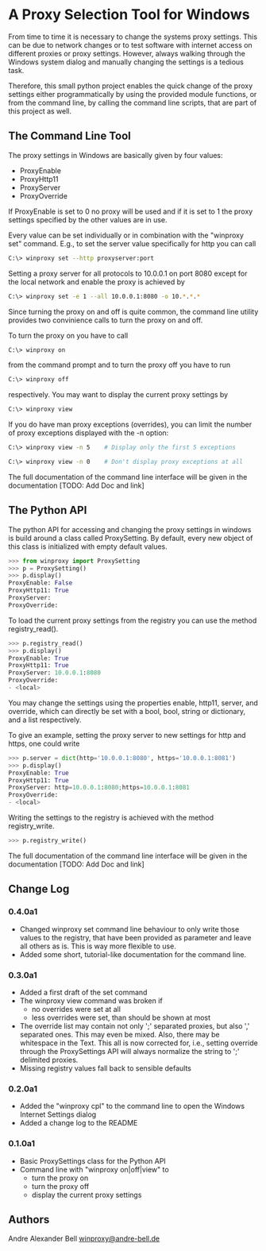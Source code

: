---
---

# A Proxy Selection Tool for Windows

From time to time it is necessary to change the systems proxy settings. This
can be due to network changes or to test software with internet access on
different proxies or proxy settings. However, always walking through the
Windows system dialog and manually changing the settings is a tedious task.

Therefore, this small python project enables the quick change of the proxy
settings either programmatically by using the provided module functions, or
from the command line, by calling the command line scripts, that are part of
this project as well.

## The Command Line Tool

The proxy settings in Windows are basically given by four values:

  - ProxyEnable
  - ProxyHttp11
  - ProxyServer
  - ProxyOverride

If ProxyEnable is set to 0 no proxy will be used and if it is set to 1 the proxy
settings specified by the other values are in use.

Every value can be set individually or in combination with the "winproxy set"
command. E.g., to set the server value specifically for http you can call

```bash
C:\> winproxy set --http proxyserver:port
```

Setting a proxy server for all protocols to 10.0.0.1 on port 8080 except for the
local network and enable the proxy is achieved by

```bash
C:\> winproxy set -e 1 --all 10.0.0.1:8080 -o 10.*.*.*
```

Since turning the proxy on and off is quite common, the command line utility 
provides two convinience calls to turn the proxy on and off.

To turn the proxy on you have to call

```bash
C:\> winproxy on
```

from the command prompt and to turn the proxy off you have to run

```bash
C:\> winproxy off
```

respectively. You may want to display the current proxy settings by

```bash
C:\> winproxy view
```

If you do have man proxy exceptions (overrides), you can limit the number of
proxy exceptions displayed with the -n option:

```bash
C:\> winproxy view -n 5    # Display only the first 5 exceptions
```

```bash
C:\> winproxy view -n 0    # Don't display proxy exceptions at all
```

The full documentation of the command line interface will be given in the
documentation [TODO: Add Doc and link]

## The Python API

The python API for accessing and changing the proxy settings in windows is
build around a class called ProxySetting. By default, every new object of this
class is initialized with empty default values.

```python
>>> from winproxy import ProxySetting
>>> p = ProxySetting()
>>> p.display()
ProxyEnable: False
ProxyHttp11: True
ProxyServer: 
ProxyOverride:
```

To load the current proxy settings from the registry you can use the method
registry_read().

```python
>>> p.registry_read()
>>> p.display()
ProxyEnable: True
ProxyHttp11: True
ProxyServer: 10.0.0.1:8080
ProxyOverride: 
- <local>
```

You may change the settings using the properties enable, http11, server, and
override, which can directly be set with a bool, bool, string or dictionary, 
and a list respectively.

To give an example, setting the proxy server to new settings for http and
https, one could write

```python
>>> p.server = dict(http='10.0.0.1:8080', https='10.0.0.1:8081')
>>> p.display()
ProxyEnable: True
ProxyHttp11: True
ProxyServer: http=10.0.0.1:8080;https=10.0.0.1:8081
ProxyOverride:
- <local>
```

Writing the settings to the registry is achieved with the method registry_write.

```python
>>> p.registry_write()
```

The full documentation of the command line interface will be given in the
documentation [TODO: Add Doc and link]

## Change Log

### 0.4.0a1

* Changed winproxy set command line behaviour to only write those values to the
  registry, that have been provided as parameter and leave all others as is.
  This is way more flexible to use.
* Added some short, tutorial-like documentation for the command line.

### 0.3.0a1

* Added a first draft of the set command
* The winproxy view command was broken if
  * no overrides were set at all
  * less overrides were set, than should be shown at most
* The override list may contain not only ';' separated proxies, but also ','
  separated ones. This may even be mixed. Also, there may be whitespace in the
  Text. This all is now corrected for, i.e., setting override through the
  ProxySettings API will always normalize the string to ';' delimited proxies.
* Missing registry values fall back to sensible defaults

### 0.2.0a1

* Added the "winproxy cpl" to the command line to open the Windows Internet
  Settings dialog
* Added a change log to the README

### 0.1.0a1

* Basic ProxySettings class for the Python API
* Command line with "winproxy on|off|view" to
  * turn the proxy on
  * turn the proxy off
  * display the current proxy settings

## Authors

Andre Alexander Bell <winproxy@andre-bell.de>
